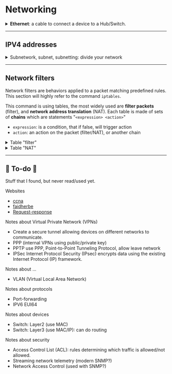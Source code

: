 # Networking

<details class="details-n">
<summary><b>Ethernet</b>: a cable to connect a device to a Hub/Switch.</summary>

Instead of connecting nodes/devices to each other, they all are connected to a switch/hub using Ethernet (norm IEE 802.3). They are using a technique called "Carrier sensitive multiple access with collision detection", or **CSMA/CP** in short, to handle collisions.

If both the switch and the machine try to send a message at the same time, then both messages are colluding, and are destroyed
  * each other signal that they will re-send the message
  * each network card has its own delay before sending a message again
  * the machine/switch sends the message first, and there is hopefully no problem this time
</details>

<hr class="sr">

## IPV4 addresses

<details class="details-e">
<summary>Subnetwork, subnet, subnetting: divide your network</summary>

<div class="row row-cols-md-2"><div>

Dividing a network into subnetworks/subnet (`sous-réseaux`), is called **subnetting**. For instance, given a network address, you may split it into $n$ subnetworks. In such case

* each network will have its own netmask, and broadcast address <small>(the "minus 2" when counting IPs)</small>
* it means that each network will have $2^{32-n} - 2$ addresses, with $n$ the number of fixed bits

The process is a bit complicated to explain 😢, please read the example too. Your current network address has $N$ fixed bits. Let's say you want to divide your network so that there are $x$ subnetworks.

* Find the lowest $n$ solving $2^n \ge x$
* If $N + n \ge 32$, then you can't
* Each network will have $2^{(32−N-n)}−2$ IP addresses
* Each network is made by permutations of the newly added $n$ bits
</div><div>

Example: Given $172.16.254.0/23$, we have $N = 23$, and we want to divide our network in $x=2$. Currently, your network can host $2^{32-23} - 2 = 512 - 2 = 510$. Dividing the network won't give us $255$ per subnet...

* $2^{1} \ge 2$ giving us $n=1$
* $22 + 1 \le 32$, so we can split our network in two
* Each network will have $2^{(32−23-1)}−2 = 254$ IP addresses
* $172.16.254.0/23$ will be split in
  * $172.16.254.0/24$ <small>(the 24th bit is 0)</small>
  * $172.16.255.0/24$ <small>(the 24th bit is 1)</small>

> **Subnets** are a logical way of dividing a network, while **network segments** are a physical way of doing so.
</div></div>
</details>

<hr class="sr">

## Network filters

<div class="row row-cols-md-2"><div>

Network filters are behaviors applied to a packet matching predefined rules. This section will highly refer to the command `iptables`. 

This command is using tables, the most widely used are **filter packets** (filter), and **network address translation** (NAT). Each table is made of sets of **chains** which are statements "`<expression> <action>`"

* `expression`: is a condition, that if false, will trigger action
* `action`: an action on the packet (filter/NAT), or another chain
</div><div>

<details class="details-e">
<summary>Table "filter"</summary>

This table is used to accept, or drop a packet. There are 3 chains, according to what packets are doing

* **FORWARD**: packets are transiting/passing by this machine
* **INPUT**: packets that have this machine for destination
* **OUTPUT**: packets that have been emitted from this machine

And you have actions such as **ACCEPT/DENY/DROP/...** to drop a packet. 

For instance, this command will DROP any packet using the protocol TCP, on the port 22, which has our machine as the destination, emitted by `172.16.1.1`.

```bash
$ sudo iptables -t filter -A INPUT -s 172.16.1.1 -p tcp --dport 22 -j DROP
```
</details>

<details class="details-e">
<summary>Table "NAT"</summary>

This table is used to modify the IP_SRC, or IP_DEST, usually referred to as translating, mostly to allow machines to communicate with each other, without being aware of which machine they are communicating with.

![NAT](_images/nat.png)

In the schema above, host1 wants to allow PC1, and PC2 to communicate, but doesn't want PC2 to know that messages are from PC1. When host1 receives a message from PC1, it will replace PC1 address (source) with its own address, and send it to PC2. When receiving a reply from PC2, it will replace its address (dest) with PC1 address, and send the reply to PC1. 

Another case, is that if a machine inside your network is sending a message to the outside world, instead of exposing your machines' IP addresses, you could only expose your host IP address by using NAT. 

There are 3 chains

* **POSTROUTING**: change source (action: SNAT)
* **PREROUTING**: change destination (action: DNAT)
* **OUTPUT**: applied on locally generated packets

For instance, this command will hide the IP addresses of pc1, and pc2, using host1 IP address (50.50.50.50), when they are sending a packet to the world using the network interface "eth2".

```bash
$ sudo iptables -t NAT -A POSTROUTING -o eth2 -j SNAT --to-source 50.50.50.50
```
</details>
</div></div>

<hr class="sep-both">

## 👻 To-do 👻

Stuff that I found, but never read/used yet.

<div class="row row-cols-md-2"><div>

Websites

* [ccna](https://cisco.goffinet.org/ccna/)
* [faidherbe](https://www.faidherbe.org/tutoriel/)
* [Request-response](https://en.wikipedia.org/wiki/Request%E2%80%93response)

Notes about Virtual Private Network (VPNs)

* Create a secure tunnel allowing devices on different networks to communicate.
* PPP (internal VPNs using public/private key)
* PPTP use PPP, Point-to-Point Tunneling Protocol, allow leave network
* IPSec Internet Protocol Security (IPsec) encrypts data using the existing Internet Protocol (IP) framework.

Notes about ...

* VLAN (Virtual Local Area Network)
</div><div>

Notes about protocols

* Port-forwarding
* IPV6 EUI64

Notes about devices

* Switch: Layer2 (use MAC)
* Switch: Layer3 (use MAC/IP): can do routing

Notes about security

* Access Control List (ACL): rules determining which traffic is allowed/not allowed.
* Streaming network telemetry (modern SNMP?)
* Network Access Control (used with SNMP?)
</div></div>